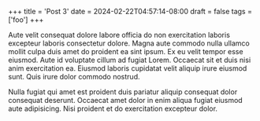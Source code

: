 +++
title = 'Post 3'
date = 2024-02-22T04:57:14-08:00
draft = false
tags = ['foo']
+++

Aute velit consequat dolore labore officia do non exercitation laboris excepteur laboris consectetur dolore. Magna aute commodo nulla ullamco mollit culpa duis amet do proident ea sint ipsum. Ex eu velit tempor esse eiusmod. Aute id voluptate cillum ad fugiat Lorem. Occaecat sit et duis nisi anim exercitation ea. Eiusmod laboris cupidatat velit aliquip irure eiusmod sunt. Quis irure dolor commodo nostrud.

Nulla fugiat qui amet est proident duis pariatur aliquip consequat dolor consequat deserunt. Occaecat amet dolor in enim aliqua fugiat eiusmod aute adipisicing. Nisi proident et do exercitation excepteur dolor.
